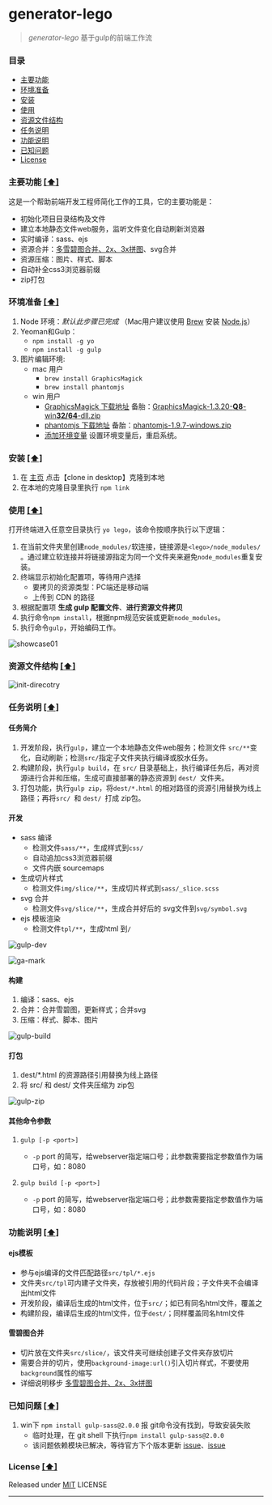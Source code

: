 # generator-lego

> *generator-lego* 基于gulp的前端工作流


### <a name="top"></a>目录
* [主要功能](#intro)
* [环境准备](#sys-env)
* [安装](#install)
* [使用](#usage)
* [资源文件结构](#file-tree)
* [任务说明](#task-dtls)
* [功能说明](#func-dtls)
* [已知问题](#known-issues)
* [License](#license)


### <a name="intro"></a>主要功能 [[⬆]](#top)
这是一个帮助前端开发工程师简化工作的工具，它的主要功能是：

* 初始化项目目录结构及文件
* 建立本地静态文件web服务，监听文件变化自动刷新浏览器
* 实时编译：sass、ejs
* 资源合并：[多雪碧图合并、2x、3x拼图][4]、svg合并
* 资源压缩：图片、样式、脚本
* 自动补全css3浏览器前缀
* zip打包


### <a name="sys-env"></a>环境准备 [[⬆]](#top)
1. Node 环境：*默认此步骤已完成*  （Mac用户建议使用 [Brew] 安装 [Node.js]） 
2. Yeoman和Gulp：
	* `npm install -g yo`
	* `npm install -g gulp`  		
3. 图片编辑环境:
	* mac 用户
		* `brew install GraphicsMagick` 
		* `brew install phantomjs` 	
	* win 用户
		* [GraphicsMagick 下载地址][1] 备胎：[GraphicsMagick-1.3.20-**Q8**-win**32/64**-dll.zip](http://pan.baidu.com/s/1qWDE7Y8#path=%252Ff2e-workflow)
		* [phantomjs 下载地址][2]  备胎：[phantomjs-1.9.7-windows.zip](http://pan.baidu.com/s/1qWDE7Y8#path=%252Ff2e-workflow)
		* [添加环境变量][3]  设置环境变量后，重启系统。

### <a name="install"></a>安装 [[⬆]](#top)
1. 在 [主页][7] 点击【clone in desktop】克隆到本地
2. 在本地的克隆目录里执行 `npm link`
	
### <a name="usage"></a>使用 [[⬆]](#top)
打开终端进入任意空目录执行 `yo lego`，该命令按顺序执行以下逻辑：

1. 在当前文件夹里创建`node_modules/`软连接，链接源是`<lego>/node_modules/ `。通过建立软连接并将链接源指定为同一个文件夹来避免`node_modules`重复安装。
2. 终端显示初始化配置项，等待用户选择
	* 要拷贝的资源类型：PC端还是移动端
	* 上传到 CDN 的路径
3. 根据配置项 **生成 gulp 配置文件**、**进行资源文件拷贝**
4. 执行命令`npm install`，根据npm规范安装或更新`node_modules`。
5. 执行命令`gulp`，开始编码工作。

![showcase01](https://cloud.githubusercontent.com/assets/1762523/4558145/146cf2e4-4edc-11e4-8e21-9d408776a14d.gif)

### <a name="file-tree"></a>资源文件结构 [[⬆]](#top)
![init-direcotry](https://cloud.githubusercontent.com/assets/1762523/7699489/cc87ce62-fe4a-11e4-9aa2-113cd3fa542d.png)




### <a name="task-dtls"></a>任务说明 [[⬆]](#top)
#### 任务简介
1. 开发阶段，执行`gulp`，建立一个本地静态文件web服务；检测文件 `src/**`变化，自动刷新；检测`src/`指定子文件夹执行编译或胶水任务。
2. 构建阶段，执行`gulp build`，在 `src/` 目录基础上，执行编译任务后，再对资源进行合并和压缩，生成可直接部署的静态资源到 `dest/ `文件夹。
3. 打包功能，执行`gulp zip`，将`dest/*.html` 的相对路径的资源引用替换为线上路径；再将`src/ `和 `dest/ `打成 zip包。

#### 开发
* sass 编译
	* 检测文件`sass/**`，生成样式到`css/`
	* 自动追加css3浏览器前缀
	* 文件内嵌 sourcemaps
* 生成切片样式
	* 检测文件`img/slice/**`，生成切片样式到`sass/_slice.scss`
* svg 合并
	* 检测文件`svg/slice/**`，生成合并好后的 svg文件到`svg/symbol.svg`
* ejs 模板渲染
	* 检测文件`tpl/**`，生成html 到`/`
	
![gulp-dev](https://cloud.githubusercontent.com/assets/1762523/7699278/5c309cbc-fe49-11e4-80f1-626bd0e352f2.png)

![ga-mark](https://cloud.githubusercontent.com/assets/1762523/7699279/5c30b5c6-fe49-11e4-8c93-82779420b6d1.png)


#### 构建
1. 编译：sass、ejs
2. 合并：合并雪碧图，更新样式；合并svg
3. 压缩：样式、脚本、图片

![gulp-build](https://cloud.githubusercontent.com/assets/1762523/7699280/5c315b48-fe49-11e4-9f63-444071d489a4.png)


#### 打包
1. dest/*.html 的资源路径引用替换为线上路径
2. 将 src/ 和 dest/ 文件夹压缩为 zip包

![gulp-zip](https://cloud.githubusercontent.com/assets/1762523/7699281/5c34bc02-fe49-11e4-8fc2-b7acdd2d1e8e.png)

#### 其他命令参数
1. `gulp [-p <port>] `
	* `-p` port 的简写，给webserver指定端口号；此参数需要指定参数值作为端口号，如：8080

2. `gulp build [-p <port>]`
	* `-p` port 的简写，给webserver指定端口号；此参数需要指定参数值作为端口号，如：8080

### <a name="func-dtls"></a>功能说明 [[⬆]](#top)
#### ejs模板
* 参与ejs编译的文件匹配路径`src/tpl/*.ejs`
* 文件夹`src/tpl`可内建子文件夹，存放被引用的代码片段；子文件夹不会编译出html文件
* 开发阶段，编译后生成的html文件，位于`src/`；如已有同名html文件，覆盖之
* 构建阶段，编译后生成的html文件，位于`dest/`；同样覆盖同名html文件

#### 雪碧图合并
* 切片放在文件夹`src/slice/`，该文件夹可继续创建子文件夹存放切片
* 需要合并的切片，使用`background-image:url()`引入切片样式，不要使用`background`属性的缩写
* 详细说明移步 [多雪碧图合并、2x、3x拼图][4]


### <a name="known-issues"></a>已知问题 [[⬆]](#top)
1. win下 `npm install gulp-sass@2.0.0` 报 git命令没有找到，导致安装失败 
	* 临时处理，在 git shell 下执行`npm install gulp-sass@2.0.0`
	* 该问题依赖模块已解决，等待官方下个版本更新 [issue][5]、[issue][6]


### <a name="license"></a>License [[⬆]](#top)
Released under [MIT] LICENSE


---
[Brew]: http://brew.sh/
[Node.js]: http://nodejs.org/
[yeoman]:http://yeoman.io/
[gulp]:https://github.com/gulpjs/gulp/blob/master/docs/getting-started.md#getting-started
[MIT]: http://rem.mit-license.org/
[1]: http://www.graphicsmagick.org/download.html
[2]: http://phantomjs.org/download.html
[3]: https://github.com/hzlzh/f2e-workflow/issues/6
[4]: https://github.com/twlk28/multi-sprite
[5]: https://github.com/sass/node-sass/issues/933
[6]: https://github.com/sass/node-sass/pull/943
[7]: https://github.com/duowan/generator-lego